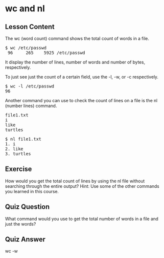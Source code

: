 
# wc and nl

## Lesson Content

The wc (word count) command shows the total count of words in a file. 

<pre>$ wc /etc/passwd
 96     265    5925 /etc/passwd
</pre>

It display the number of lines, number of words and number of bytes, respectively.

To just see just the count of a certain field, use the -l, -w, or -c respectively. 

<pre>$ wc -l /etc/passwd
96</pre>

Another command you can use to check the count of lines on a file is the nl (number lines) command. 

<pre>
file1.txt
i
like
turtles
</pre>

<pre>$ nl file1.txt
1. i
2. like
3. turtles
</pre>

## Exercise

How would you get the total count of lines by using the nl file without searching through the entire output? Hint: Use some of the other commands you learned in this course.

## Quiz Question

What command would you use to get the total number of words in a file and just the words?

## Quiz Answer

wc -w
